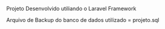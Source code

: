 Projeto Desenvolvido utiliando o Laravel Framework

Arquivo de Backup do banco de dados utilizado = projeto.sql
